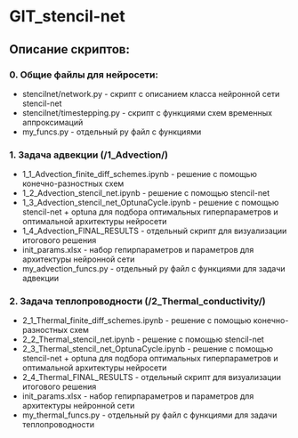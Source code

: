 # GIT_stencil-net

## Описание скриптов:

### 0. Общие файлы для нейросети:

- stencilnet/network.py - скрипт с описанием класса нейронной сети stencil-net
- stencilnet/timestepping.py - скрипт с функциями схем временных аппроксимаций
- my_funcs.py - отдельный py файл с функциями

### 1. Задача адвекции (/1_Advection/)

- 1_1_Advection_finite_diff_schemes.ipynb - решение с помощью конечно-разностных схем
- 1_2_Advection_stencil_net.ipynb - решение с помощью stencil-net
- 1_3_Advection_stencil_net_OptunaCycle.ipynb - решение с помощью stencil-net + optuna для подбора оптимальных гиперпараметров и оптимальной архитектуры нейросети
- 1_4_Advection_FINAL_RESULTS - отдельный скрипт для визуализации итогового решения
- init_params.xlsx - набор гепирпараметров и параметров для архитектуры нейронной сети
- my_advection_funcs.py - отдельный py файл с функциями для задачи адвекции

### 2. Задача теплопроводности (/2_Thermal_conductivity/)

- 2_1_Thermal_finite_diff_schemes.ipynb - решение с помощью конечно-разностных схем
- 2_2_Thermal_stencil_net.ipynb - решение с помощью stencil-net
- 2_3_Thermal_stencil_net_OptunaCycle.ipynb - решение с помощью stencil-net + optuna для подбора оптимальных гиперпараметров и оптимальной архитектуры нейросети
- 2_4_Thermal_FINAL_RESULTS - отдельный скрипт для визуализации итогового решения
- init_params.xlsx - набор гепирпараметров и параметров для архитектуры нейронной сети
- my_thermal_funcs.py - отдельный py файл с функциями для задачи теплопроводности